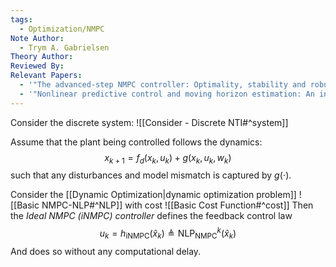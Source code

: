 ```yaml
---
tags:
  - Optimization/NMPC
Note Author:
  - Trym A. Gabrielsen
Theory Author: 
Reviewed By: 
Relevant Papers:
  - '"The advanced-step NMPC controller: Optimality, stability and robustness"'
  - '"Nonlinear predictive control and moving horizon estimation: An introductory overview"'
---
```

Consider the discrete system:
![[Consider - Discrete NTI#^system]]

Assume that the plant being controlled follows the dynamics:
$$x_{k+1} = f_{d}(x_{k},u_{k}) + g(x_{k},u_{k},w_{k})$$
such that any disturbances and model mismatch is captured by $g(\cdot)$.

Consider the [[Dynamic Optimization|dynamic optimization problem]]
![[Basic NMPC-NLP#^NLP]]
with cost
![[Basic Cost Function#^cost]]
Then the *Ideal NMPC (iNMPC) controller* defines the feedback control law
$$u_{k} = h_{\text{iNMPC}}(\hat{x}_{k}) \triangleq \text{NLP}_{\text{NMPC}}^{k}(\hat{x}_{k})$$
And does so without any computational delay.
